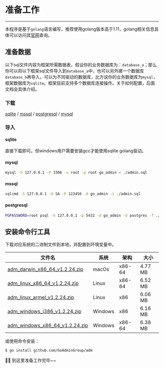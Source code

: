 # 准备工作
---

本程序是基于```golang```语言编写，推荐使用golang版本高于1.11，golang相关信息具体可以访问其[官网](https://golang.org)查询。

## 准备数据

以下sql文件内容为框架所需数据表，假设你的业务数据库为：```database_a```；那么你可以将以下框架sql文件导入到```database_a```中，也可以另外建一个数据库```database_b```再导入，可以为不同驱动的数据库，比方说你的业务数据库为```mysql```，框架数据库为```sqlite```。框架目前支持多个数据库连接操作。关于如何配置，后面文档会具体介绍。

### 下载

[sqlite](https://gitee.com/go-admin/go-admin/raw/master/data/admin.db) / [mssql](https://gitee.com/go-admin/go-admin/raw/master/data/admin.mssql) / [postgresql](https://gitee.com/go-admin/go-admin/raw/master/data/admin.pgsql) / [mysql](https://gitee.com/go-admin/go-admin/raw/master/data/admin.sql)

### 导入

#### sqlite

直接下载即可。但windows用户需要安装gcc才能使用sqlite golang驱动。

#### mysql 

```bash
mysql -h 127.0.0.1 -P 3306 -u root -p root go_admin < ./admin.sql
```

#### mssql 

```bash
sqlcmd -S 127.0.0.1 -U SA -P 123456 -d go_admin -i ./admin.sql
```

#### postgresql

```bash
PGPASSWORD=root psql -h 127.0.0.1 -p 5432 -d go_admin -U postgres -f ./admin.sql
```

## 安装命令行工具

下载对应系统的二进制文件到本地，并配置到环境变量中。

|  文件名   | 系统  | 架构  | 大小  |
|  ----  | ----  | ----  |----  |
| [adm_darwin_x86_64_v1.2.24.zip](http://file.go-admin.cn/go_admin/cli/v1_2_24/adm_darwin_x86_64_v1.2.24.zip)  | macOs | x86-64 | 4.77 MB
| [adm_linux_x86_64_v1.2.24.zip](http://file.go-admin.cn/go_admin/cli/v1_2_24/adm_linux_x86_64_v1.2.24.zip)  | Linux | x86-64   | 6.52 MB
| [adm_linux_armel_v1.2.24.zip](http://file.go-admin.cn/go_admin/cli/v1_2_24/adm_linux_armel_v1.2.24.zip)  | Linux | x86   | 6.06 MB
| [adm_windows_i386_v1.2.24.zip](http://file.go-admin.cn/go_admin/cli/v1_2_24/adm_windows_i386_v1.2.24.zip)  | Windows | x86  |6.16 MB
| [adm_windows_x86_64_v1.2.24.zip](http://file.go-admin.cn/go_admin/cli/v1_2_24/adm_windows_x86_64_v1.2.24.zip)  | Windows | x86-64   |6.38 MB



或使用命令安装：

```bash
$ go install github.com/GoAdminGroup/adm
```

🍺🍺 到这里准备工作完毕~~